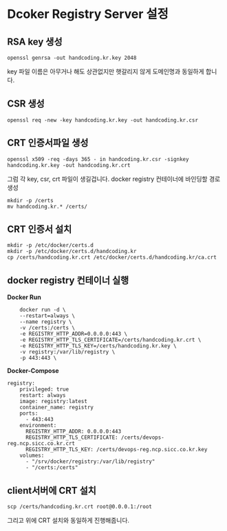 # Dcoker Registry Server 설정

## RSA key 생성

    openssl genrsa -out handcoding.kr.key 2048

key 파일 이름은 아무거나 해도 상관없지만 햇갈리지 않게 도메인명과 동일하게 합니다.

## CSR 생성

    openssl req -new -key handcoding.kr.key -out handcoding.kr.csr

## CRT 인증서파일 생성

    openssl x509 -req -days 365 - in handcoding.kr.csr -signkey handcoding.kr.key -out handcoding.kr.crt

그럼 각 key, csr, crt 파일이 생길겁니다.
docker registry 컨테이너에 바인딩할 경로 생성

    mkdir -p /certs
    mv handcoding.kr.* /certs/

## CRT 인증서 설치

    mkdir -p /etc/docker/certs.d
    mkdir -p /etc/docker/certs.d/handcoding.kr
    cp /certs/handcoding.kr.crt /etc/docker/certs.d/handcoding.kr/ca.crt

    

## docker registry 컨테이너 실행

**Docker Run**

        docker run -d \
        --restart=always \
        --name registry \
        -v /certs:/certs \
        -e REGISTRY_HTTP_ADDR=0.0.0.0:443 \
        -e REGISTRY_HTTP_TLS_CERTIFICATE=/certs/handcoding.kr.crt \
        -e REGISTRY_HTTP_TLS_KEY=/certs/handcoding.kr.key \
        -v registry:/var/lib/registry \
        -p 443:443 \


**Docker-Compose**

    registry:
        privileged: true
        restart: always
        image: registry:latest
        container_name: registry
        ports:
          - 443:443
        environment:
          REGISTRY_HTTP_ADDR: 0.0.0.0:443
          REGISTRY_HTTP_TLS_CERTIFICATE: /certs/devops-reg.ncp.sicc.co.kr.crt
          REGISTRY_HTTP_TLS_KEY: /certs/devops-reg.ncp.sicc.co.kr.key
        volumes:
          - "/srv/docker/registry:/var/lib/registry"
          - "/certs:/certs"

## client서버에 CRT 설치

    scp /certs/handcoding.kr.crt root@0.0.0.1:/root

그리고 위에 CRT 설치와 동일하게 진행해줍니다.
